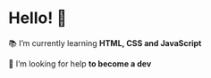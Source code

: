 <h1> Hello! 👋 </h1>
    
<p> 📚 I’m currently learning <b>HTML, CSS and JavaScript</b></p>
    
<p> 🤝 I’m looking for help <b>to become a dev</b></p>

